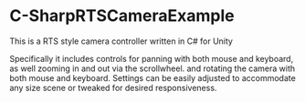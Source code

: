 # C-SharpRTSCameraExample
This is a RTS style camera controller written in C# for Unity

Specifically it includes controls for panning with both mouse and keyboard, as well zooming in and out via the scrollwheel. and rotating the camera with both mouse and keyboard. Settings can be easily adjusted to accommodate any size scene or tweaked for desired responsiveness.
